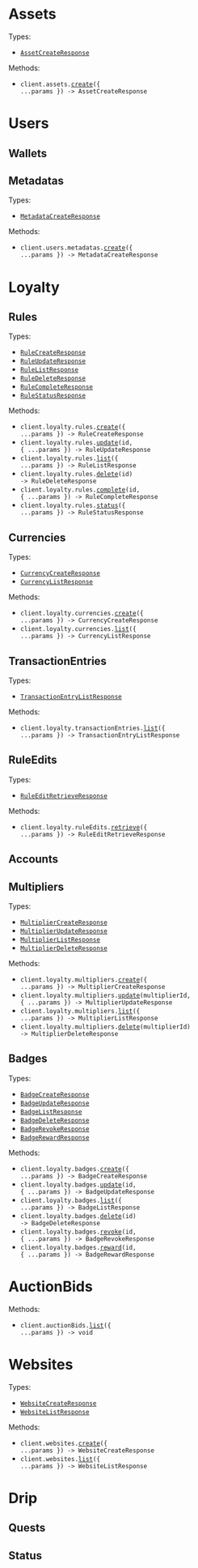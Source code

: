 # Assets

Types:

- <code><a href="./src/resources/assets.ts">AssetCreateResponse</a></code>

Methods:

- <code title="post /api/assets">client.assets.<a href="./src/resources/assets.ts">create</a>({ ...params }) -> AssetCreateResponse</code>

# Users

## Wallets

## Metadatas

Types:

- <code><a href="./src/resources/users/metadatas.ts">MetadataCreateResponse</a></code>

Methods:

- <code title="post /api/users/metadatas">client.users.metadatas.<a href="./src/resources/users/metadatas.ts">create</a>({ ...params }) -> MetadataCreateResponse</code>

# Loyalty

## Rules

Types:

- <code><a href="./src/resources/loyalty/rules.ts">RuleCreateResponse</a></code>
- <code><a href="./src/resources/loyalty/rules.ts">RuleUpdateResponse</a></code>
- <code><a href="./src/resources/loyalty/rules.ts">RuleListResponse</a></code>
- <code><a href="./src/resources/loyalty/rules.ts">RuleDeleteResponse</a></code>
- <code><a href="./src/resources/loyalty/rules.ts">RuleCompleteResponse</a></code>
- <code><a href="./src/resources/loyalty/rules.ts">RuleStatusResponse</a></code>

Methods:

- <code title="post /api/loyalty/rules">client.loyalty.rules.<a href="./src/resources/loyalty/rules.ts">create</a>({ ...params }) -> RuleCreateResponse</code>
- <code title="post /api/loyalty/rules/{id}">client.loyalty.rules.<a href="./src/resources/loyalty/rules.ts">update</a>(id, { ...params }) -> RuleUpdateResponse</code>
- <code title="get /api/loyalty/rules">client.loyalty.rules.<a href="./src/resources/loyalty/rules.ts">list</a>({ ...params }) -> RuleListResponse</code>
- <code title="delete /api/loyalty/rules/{id}">client.loyalty.rules.<a href="./src/resources/loyalty/rules.ts">delete</a>(id) -> RuleDeleteResponse</code>
- <code title="post /api/loyalty/rules/{id}/complete">client.loyalty.rules.<a href="./src/resources/loyalty/rules.ts">complete</a>(id, { ...params }) -> RuleCompleteResponse</code>
- <code title="get /api/loyalty/rules/status">client.loyalty.rules.<a href="./src/resources/loyalty/rules.ts">status</a>({ ...params }) -> RuleStatusResponse</code>

## Currencies

Types:

- <code><a href="./src/resources/loyalty/currencies.ts">CurrencyCreateResponse</a></code>
- <code><a href="./src/resources/loyalty/currencies.ts">CurrencyListResponse</a></code>

Methods:

- <code title="post /api/loyalty/currencies">client.loyalty.currencies.<a href="./src/resources/loyalty/currencies.ts">create</a>({ ...params }) -> CurrencyCreateResponse</code>
- <code title="get /api/loyalty/currencies">client.loyalty.currencies.<a href="./src/resources/loyalty/currencies.ts">list</a>({ ...params }) -> CurrencyListResponse</code>

## TransactionEntries

Types:

- <code><a href="./src/resources/loyalty/transaction-entries.ts">TransactionEntryListResponse</a></code>

Methods:

- <code title="get /api/loyalty/transaction_entries">client.loyalty.transactionEntries.<a href="./src/resources/loyalty/transaction-entries.ts">list</a>({ ...params }) -> TransactionEntryListResponse</code>

## RuleEdits

Types:

- <code><a href="./src/resources/loyalty/rule-edits.ts">RuleEditRetrieveResponse</a></code>

Methods:

- <code title="get /api/loyalty/rule_edits">client.loyalty.ruleEdits.<a href="./src/resources/loyalty/rule-edits.ts">retrieve</a>({ ...params }) -> RuleEditRetrieveResponse</code>

## Accounts

## Multipliers

Types:

- <code><a href="./src/resources/loyalty/multipliers.ts">MultiplierCreateResponse</a></code>
- <code><a href="./src/resources/loyalty/multipliers.ts">MultiplierUpdateResponse</a></code>
- <code><a href="./src/resources/loyalty/multipliers.ts">MultiplierListResponse</a></code>
- <code><a href="./src/resources/loyalty/multipliers.ts">MultiplierDeleteResponse</a></code>

Methods:

- <code title="post /api/loyalty/multipliers">client.loyalty.multipliers.<a href="./src/resources/loyalty/multipliers.ts">create</a>({ ...params }) -> MultiplierCreateResponse</code>
- <code title="post /api/loyalty/multipliers/{multiplierId}">client.loyalty.multipliers.<a href="./src/resources/loyalty/multipliers.ts">update</a>(multiplierId, { ...params }) -> MultiplierUpdateResponse</code>
- <code title="get /api/loyalty/multipliers">client.loyalty.multipliers.<a href="./src/resources/loyalty/multipliers.ts">list</a>({ ...params }) -> MultiplierListResponse</code>
- <code title="delete /api/loyalty/multipliers/{multiplierId}">client.loyalty.multipliers.<a href="./src/resources/loyalty/multipliers.ts">delete</a>(multiplierId) -> MultiplierDeleteResponse</code>

## Badges

Types:

- <code><a href="./src/resources/loyalty/badges.ts">BadgeCreateResponse</a></code>
- <code><a href="./src/resources/loyalty/badges.ts">BadgeUpdateResponse</a></code>
- <code><a href="./src/resources/loyalty/badges.ts">BadgeListResponse</a></code>
- <code><a href="./src/resources/loyalty/badges.ts">BadgeDeleteResponse</a></code>
- <code><a href="./src/resources/loyalty/badges.ts">BadgeRevokeResponse</a></code>
- <code><a href="./src/resources/loyalty/badges.ts">BadgeRewardResponse</a></code>

Methods:

- <code title="post /api/loyalty/badges">client.loyalty.badges.<a href="./src/resources/loyalty/badges.ts">create</a>({ ...params }) -> BadgeCreateResponse</code>
- <code title="post /api/loyalty/badges/{id}">client.loyalty.badges.<a href="./src/resources/loyalty/badges.ts">update</a>(id, { ...params }) -> BadgeUpdateResponse</code>
- <code title="get /api/loyalty/badges">client.loyalty.badges.<a href="./src/resources/loyalty/badges.ts">list</a>({ ...params }) -> BadgeListResponse</code>
- <code title="delete /api/loyalty/badges/{id}">client.loyalty.badges.<a href="./src/resources/loyalty/badges.ts">delete</a>(id) -> BadgeDeleteResponse</code>
- <code title="post /api/loyalty/badges/{id}/revoke">client.loyalty.badges.<a href="./src/resources/loyalty/badges.ts">revoke</a>(id, { ...params }) -> BadgeRevokeResponse</code>
- <code title="post /api/loyalty/badges/{id}/reward">client.loyalty.badges.<a href="./src/resources/loyalty/badges.ts">reward</a>(id, { ...params }) -> BadgeRewardResponse</code>

# AuctionBids

Methods:

- <code title="get /api/auction_bids">client.auctionBids.<a href="./src/resources/auction-bids.ts">list</a>({ ...params }) -> void</code>

# Websites

Types:

- <code><a href="./src/resources/websites.ts">WebsiteCreateResponse</a></code>
- <code><a href="./src/resources/websites.ts">WebsiteListResponse</a></code>

Methods:

- <code title="post /api/websites">client.websites.<a href="./src/resources/websites.ts">create</a>({ ...params }) -> WebsiteCreateResponse</code>
- <code title="get /api/websites">client.websites.<a href="./src/resources/websites.ts">list</a>({ ...params }) -> WebsiteListResponse</code>

# Drip

## Quests

## Status
